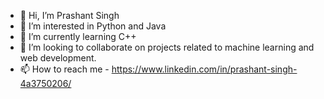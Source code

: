 - 👋 Hi, I’m Prashant Singh
- 👀 I’m interested in Python and Java
- 🌱 I’m currently learning C++
- 💞️ I’m looking to collaborate on projects related to machine learning and web development.
- 📫 How to reach me - https://www.linkedin.com/in/prashant-singh-4a3750206/

<!---
prashant-2309/prashant-2309 is a ✨ special ✨ repository because its `README.md` (this file) appears on your GitHub profile.
You can click the Preview link to take a look at your changes.
--->
